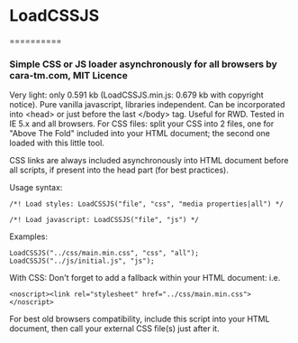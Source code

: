 # LoadCSSJS
==========

### Simple CSS or JS loader asynchronously for all browsers by cara-tm.com, MIT Licence

Very light: only 0.591 kb (LoadCSSJS.min.js: 0.679 kb with copyright notice). Pure vanilla javascript, libraries independent. Can be incorporated into &lt;head&gt; or just before the last &lt;/body&gt; tag. Useful for RWD. Tested in IE 5.x and all browsers. For CSS files: split your CSS into 2 files, one for "Above The Fold" included into your HTML document; the second one loaded with this little tool.

CSS links are always included asynchronously into HTML document before all scripts, if present into the head part (for best practices).

Usage syntax:

    /*! Load styles: LoadCSSJS("file", "css", "media properties|all") */
    
    /*! Load javascript: LoadCSSJS("file", "js") */

Examples:

    LoadCSSJS("../css/main.min.css", "css", "all");
    LoadCSSJS("../js/initial.js", "js");

With CSS: Don't forget to add a fallback within your HTML document:
i.e.

    <noscript><link rel="stylesheet" href="../css/main.min.css"></noscript>

For best old browsers compatibility, include this script into your HTML document, then call your external CSS file(s) just after it.

